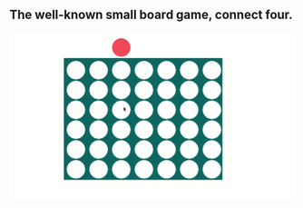 ## The well-known small board game, connect four.

![](./screenshots/connect_four.gif "connect four")
